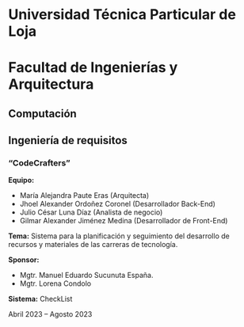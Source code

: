 # Universidad Técnica Particular de Loja
# Facultad de Ingenierías y Arquitectura
## Computación
## Ingeniería de requisitos
### “CodeCrafters”
**Equipo:**
- María Alejandra Paute Eras (Arquitecta)
- Jhoel Alexander Ordoñez Coronel (Desarrollador Back-End)
- Julio César Luna Díaz (Analista de negocio)
- Gilmar Alexander Jiménez Medina (Desarrollador de Front-End)

**Tema:**	Sistema para la planificación y seguimiento del desarrollo de recursos y materiales de las carreras de tecnología.

**Sponsor:**
- Mgtr. Manuel Eduardo Sucunuta España.
- Mgtr. Lorena Condolo

**Sistema:** 	CheckList

Abril 2023 – Agosto 2023
